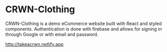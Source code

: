 # CRWN-Clothing

CRWN-Clothing is a demo eCommerce website built with React and styled components. Authentication is done with firebase and allows for signing in through Google or with email and password. 

http://takeacrwn.netlify.app
